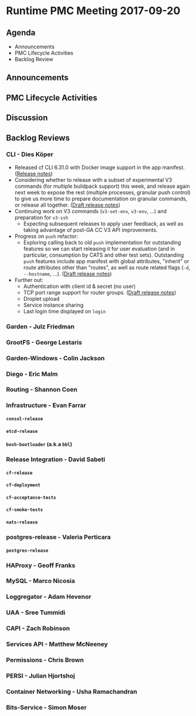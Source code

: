 # Runtime PMC Meeting 2017-09-20

## Agenda

* Announcements
* PMC Lifecycle Activities
* Backlog Review

## Announcements


## PMC Lifecycle Activities


## Discussion


## Backlog Reviews

### CLI - Dies Köper
- Released cf CLI 6.31.0 with Docker image support in the app manifest. ([Release notes](https://github.com/cloudfoundry/cli/releases/tag/v6.31.0))
- Considering whether to release with a subset of experimental V3 commands (for multiple buildpack support) this week, and release again next week to expose the rest (multiple processes, granular push control) to give us more time to prepare documentation on granular commands, or release all together. ([Draft release notes](https://www.pivotaltracker.com/story/show/149541909))
- Continuing work on V3 commands (`v3-set-env`, `v3-env`, ...) and preparation for `v3-ssh`
    - Expecting subsequent releases to apply user feedback, as well as taking advantage of post-GA CC V3 API improvements.
- Progress on `push` refactor:
  - Exploring calling back to old `push` implementation for outstanding features so we can start releasing it for user evaluation (and in particular, consumption by CATS and other test sets). Outstanding `push` features include app manifest with global attributes, "inherit" or route attributes other than "routes", as well as route related flags (`-d`, `--hostname`, ...). ([Draft release notes](https://www.pivotaltracker.com/story/show/151113529))
- Further out:
  - Authentication with client id & secret (no user)
  - TCP port range support for router groups. ([Draft release notes](https://www.pivotaltracker.com/story/show/143621081))
  - Droplet upload
  - Service instance sharing
  - Last login time displayed on `login`

### Garden - Julz Friedman

### GrootFS - George Lestaris


### Garden-Windows - Colin Jackson


### Diego - Eric Malm


### Routing - Shannon Coen


### Infrastructure - Evan Farrar

#### `consul-release`


#### `etcd-release`

#### `bosh-bootloader` (a.k.a `bbl`)

### Release Integration - David Sabeti

#### `cf-release`

#### `cf-deployment`

#### `cf-acceptance-tests`

#### `cf-smoke-tests`

#### `nats-release`

### postgres-release - Valeria Perticara

#### `postgres-release`

### HAProxy - Geoff Franks

### MySQL - Marco Nicosia

### Loggregator - Adam Hevenor

### UAA - Sree Tummidi

### CAPI - Zach Robinson

### Services API - Matthew McNeeney

### Permissions - Chris Brown

### PERSI - Julian Hjortshoj

### Container Networking - Usha Ramachandran

### Bits-Service - Simon Moser
